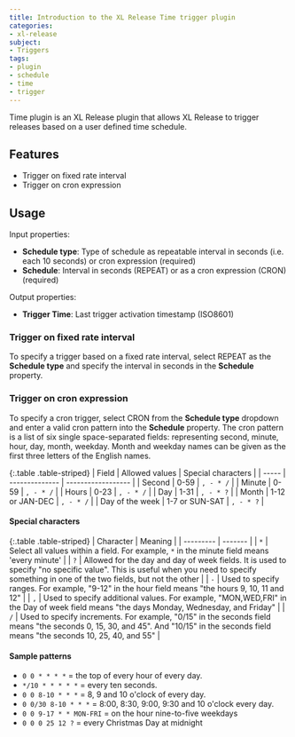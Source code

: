 ```yaml
---
title: Introduction to the XL Release Time trigger plugin
categories:
- xl-release
subject:
- Triggers
tags:
- plugin
- schedule
- time
- trigger
---
```


Time plugin is an XL Release plugin that allows XL Release to trigger releases based on a user defined time schedule. 

## Features

* Trigger on fixed rate interval
* Trigger on cron expression

## Usage

Input properties:

* **Schedule type**: Type of schedule as repeatable interval in seconds (i.e. each 10 seconds) or cron expression (required)
* **Schedule**: Interval in seconds (REPEAT) or as a cron expression (CRON) (required)

Output properties:

* **Trigger Time**: Last trigger activation timestamp (ISO8601)

### Trigger on fixed rate interval

To specify a trigger based on a fixed rate interval, select REPEAT as the **Schedule type** and specify the interval in seconds in the **Schedule** property.

### Trigger on cron expression

To specify a cron trigger, select CRON from the **Schedule type** dropdown and enter a valid cron pattern into the **Schedule** property. 
The cron pattern is a list of six single space-separated fields: representing second, minute, hour, day, month, weekday. Month and weekday names can be given as the first three letters of the English names.

{:.table .table-striped}
| Field | Allowed values | Special characters |
| ----- | -------------- | ------------------ |
| Second | 0-59 | `, - * /` |
| Minute | 0-59 | `, - * /` |
| Hours | 0-23 | `, - * /` |
| Day | 1-31 | `, - * ?` |
| Month | 1-12 or JAN-DEC | `, - * /` |
| Day of the week | 1-7 or SUN-SAT | `, - * ?` |

#### Special characters

{:.table .table-striped}
| Character | Meaning |
| --------- | ------- |
| `*` | Select all values within a field. For example, `*` in the minute field means 'every minute' |
| `?` | Allowed for the day and day of week fields. It is used to specify "no specific value". This is useful when you need to specify something in one of the two fields, but not the other |
| `-` | Used to specify ranges. For example, "9-12" in the hour field means "the hours 9, 10, 11 and 12" |
| `,` | Used to specify additional values. For example, "MON,WED,FRI" in the Day of week field means "the days Monday, Wednesday, and Friday" |
| `/` | Used to specify increments. For example, "0/15" in the seconds field means "the seconds 0, 15, 30, and 45". And "10/15" in the seconds field means "the seconds 10, 25, 40, and 55" |

#### Sample patterns

* `0 0 * * * *` = the top of every hour of every day.
* `*/10 * * * * *` = every ten seconds.
* `0 0 8-10 * * *` = 8, 9 and 10 o'clock of every day.
* `0 0/30 8-10 * * *` = 8:00, 8:30, 9:00, 9:30 and 10 o'clock every day.
* `0 0 9-17 * * MON-FRI` = on the hour nine-to-five weekdays
* `0 0 0 25 12 ?` = every Christmas Day at midnight

